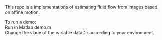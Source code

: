 This repo is a implementations of estimating fluid flow from images based on affine motion.  

To run a demo:  
       Run in Matlab demo.m  
       Change the vlaue of the variable dataDir according to your environment.

 
